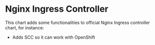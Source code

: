 # Nginx Ingress Controller

This chart adds some functionalities to official Nginx Ingress controller chart, for instance:
- Adds SCC so it can work with OpenShift
